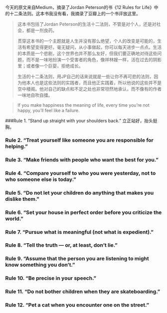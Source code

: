今天的原文来自Medium，摘录了Jordan Peterson的书《12 Rules for Life》中的十二条法则。这本书我没有看，我摘录了豆瓣上的一个书评放这里。
> 这本书包括了Jordan Peterson的生活十二法则，不管是对个人，还是对社会，都是一剂良药。
> 
> 贯穿这本书的一个主题就是人生并没有那么绝望，个人的改变是可能的，生活有希望变得更好。毫无疑问，从小事做起，你可以每天进步一点点。生活的本质是一个悲剧，这个世界也并不那么友好，但我们要正确地对待这些问题，而不是一味地扮演一个受害者的角色，像祥林嫂一样，活在过去的阴影里；或者像一个巨婴，拒绝成长。
> 
>生活的十二条法则，用JP自己的话来说就是一些让你不再可悲的法则，因为他本人也是这些法则的实践者，而且他正实践着，所以他说的这些并不是空中楼阁。他对自己的缺点和不足之处也非常坦然地承认，而不像有的作者一味地自吹自擂。

> If you make happiness the meaning of life, every time you’re not happy, you’ll feel like a failure.

###Rule 1. “Stand up straight with your shoulders back.”
立正站好，抬头挺胸。

### Rule 2. “Treat yourself like someone you are responsible for helping.”
### Rule 3. “Make friends with people who want the best for you.”
### Rule  4. “Compare yourself to who you were yesterday, not to who someone else is today.”
### Rule 5. “Do not let your children do anything that makes you dislike them.”
### Rule 6. “Set your house in perfect order before you criticize the world.”
### Rule 7. “Pursue what is meaningful (not what is expedient).”
### Rule 8. “Tell the truth — or, at least, don’t lie.”
### Rule 9. “Assume that the person you are listening to might know something you don’t.”
### Rule 10. “Be precise in your speech.”
### Rule 11. “Do not bother children when they are skateboarding.”
### Rule 12. “Pet a cat when you encounter one on the street.”